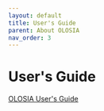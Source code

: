 ```yaml
---
layout: default
title: User's Guide
parent: About OLOSIA
nav_order: 3
---
```


# User's Guide

[OLOSIA User's Guide](https://olosia.github.io/)
